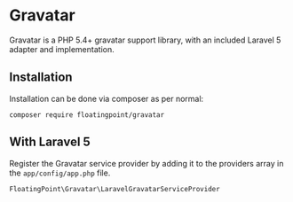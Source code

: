 # Gravatar

Gravatar is a PHP 5.4+ gravatar support library, with an included Laravel 5 adapter and implementation.

## Installation

Installation can be done via composer as per normal:

    composer require floatingpoint/gravatar

## With Laravel 5

Register the Gravatar service provider by adding it to the providers array in the `app/config/app.php` file.

```
FloatingPoint\Gravatar\LaravelGravatarServiceProvider
```
